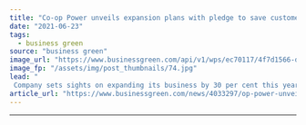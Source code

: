 ```yaml
---
title: "Co-op Power unveils expansion plans with pledge to save customers over 1,000 tonnes of CO2 a day"
date: "2021-06-23"
tags: 
  - business green
source: "business green"
image_url: "https://www.businessgreen.com/api/v1/wps/ec70117/4f7d1566-dabe-4187-8058-a0be8406251d/6/wind-farm-1747331-1920-185x114.jpg"
image_fp: "/assets/img/post_thumbnails/74.jpg"
lead: "
 Company sets sights on expanding its business by 30 per cent this year in support of the Co-op's net zero emission goals ..."
article_url: "https://www.businessgreen.com/news/4033297/op-power-unveils-expansion-plans-pledge-save-customers-tonnes-co2-day"
---
```


---
